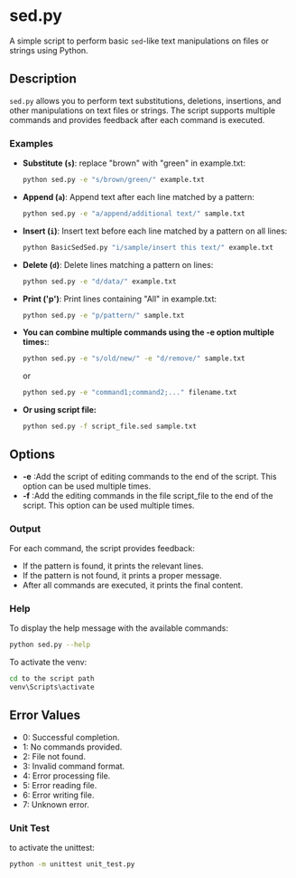 # sed.py

A simple script to perform basic `sed`-like text manipulations on files or strings using Python.

## Description

`sed.py` allows you to perform text substitutions, deletions, insertions, and other manipulations on text files or strings. The script supports multiple commands and provides feedback after each command is executed.

### Examples

- **Substitute (`s`)**: replace "brown" with "green" in example.txt:

  ```sh
  python sed.py -e "s/brown/green/" example.txt
  ```

- **Append (`a`)**: Append text after each line matched by a pattern:

  ```sh
  python sed.py -e "a/append/additional text/" sample.txt
  ```

- **Insert (`i`)**: Insert text before each line matched by a pattern on all lines:

  ```sh
  python BasicSedSed.py "i/sample/insert this text/" example.txt
  ```

- **Delete (`d`)**: Delete lines matching a pattern on lines:

  ```sh
  python sed.py -e "d/data/" example.txt
  ```

- **Print ('p')**: Print lines containing "All" in example.txt:

  ```sh
  python sed.py -e "p/pattern/" sample.txt
  ```

- **You can combine multiple commands using the -e option multiple times:**:

  ```sh
  python sed.py -e "s/old/new/" -e "d/remove/" sample.txt
  ```
    or
  ```sh
  python sed.py -e "command1;command2;..." filename.txt
  ```

- **Or using script file:**
  ```sh
  python sed.py -f script_file.sed sample.txt
  ```

## Options

- **-e** :Add the script of editing commands to the end of the script. This option can be used multiple times.
- **-f** :Add the editing commands in the file script_file to the end of the script. This option can be used multiple times.

### Output

For each command, the script provides feedback:

- If the pattern is found, it prints the relevant lines.
- If the pattern is not found, it prints a proper message.
- After all commands are executed, it prints the final content.

### Help

To display the help message with the available commands:

```bash
python sed.py --help
```

To activate the venv:

```bash
cd to the script path
venv\Scripts\activate
```

## Error Values

- 0: Successful completion.
- 1: No commands provided.
- 2: File not found.
- 3: Invalid command format.
- 4: Error processing file.
- 5: Error reading file.
- 6: Error writing file.
- 7: Unknown error.

### Unit Test
to activate the unittest:
```bash
python -m unittest unit_test.py
```
